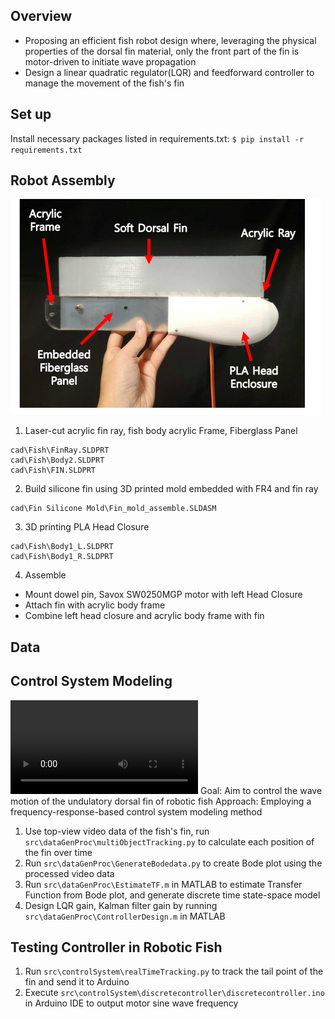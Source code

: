 ## Overview
- Proposing an efficient fish robot design where, leveraging the physical properties of the dorsal fin material, only the front part of the fin is motor-driven to initiate wave propagation
- Design a linear quadratic regulator(LQR) and feedforward controller to manage the movement of the fish's fin

## Set up
Install necessary packages listed in requirements.txt:
`$ pip install -r requirements.txt`

## Robot Assembly
![Schemetic view of robotic fish](RoboticFish.png)
1. Laser-cut acrylic fin ray, fish body acrylic Frame, Fiberglass Panel
```
cad\Fish\FinRay.SLDPRT
cad\Fish\Body2.SLDPRT
cad\Fish\FIN.SLDPRT
```
2. Build silicone fin using 3D printed mold embedded with FR4 and fin ray 
```
cad\Fin Silicone Mold\Fin_mold_assemble.SLDASM
```
3. 3D printing PLA Head Closure 
```
cad\Fish\Body1_L.SLDPRT
cad\Fish\Body1_R.SLDPRT
```
4. Assemble 
- Mount dowel pin, Savox SW0250MGP motor with left Head Closure
- Attach fin with acrylic body frame
- Combine left head closure and acrylic body frame with fin 

## Data


## Control System Modeling
![Propulsion of wave through dorsal fin](undulatoryfin.mp4)
Goal: Aim to control the wave motion of the undulatory dorsal fin of robotic fish
Approach: Employing a frequency-response-based control system modeling method
1. Use top-view video data of the fish's fin, run `src\dataGenProc\multiObjectTracking.py` to calculate each position of the fin over time
2. Run `src\dataGenProc\GenerateBodedata.py` to create Bode plot using the processed video data
3. Run `src\dataGenProc\EstimateTF.m` in MATLAB to estimate Transfer Function from Bode plot, and generate discrete time state-space model
4. Design LQR gain, Kalman filter gain by running `src\dataGenProc\ControllerDesign.m` in MATLAB

## Testing Controller in Robotic Fish
1. Run `src\controlSystem\realTimeTracking.py` to track the tail point of the fin and send it to Arduino
2. Execute `src\controlSystem\discretecontroller\discretecontroller.ino` in Arduino IDE to output motor sine wave frequency